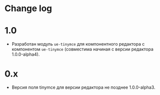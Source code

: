 # Change log

# 1.0

* Разработан модуль `ue-tinymce` для компонентного редактора с компонентом `ue-tinymce` (совместима начиная с версии редактора 1.0.0-alpha4).

# 0.x 

* Версия поля tinymce для версии редактора не позднее 1.0.0-alpha3.